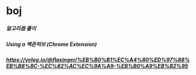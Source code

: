 # boj
##### 알고리즘 풀이    
##### Using a 백준허브 (Chrome Extension)    
##### https://velog.io/@flaxinger/%EB%B0%B1%EC%A4%80%ED%97%88%EB%B8%8C-%EC%82%AC%EC%9A%A9-%EB%B0%A9%EB%B2%95
